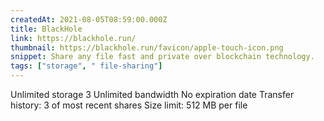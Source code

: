 ```yaml
---
createdAt: 2021-08-05T08:59:00.000Z
title: BlackHole
link: https://blackhole.run/
thumbnail: https://blackhole.run/favicon/apple-touch-icon.png
snippet: Share any file fast and private over blockchain technology.
tags: ["storage", " file-sharing"]
---
```

Unlimited storage 3
Unlimited bandwidth
No expiration date
Transfer history: 3 of most recent shares
Size limit: 512 MB per file